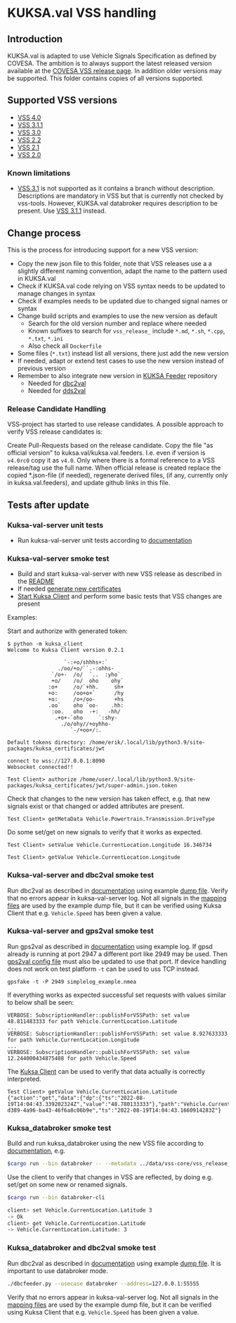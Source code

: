 # KUKSA.val VSS handling

## Introduction

KUKSA.val is adapted to use Vehicle Signals Specification as defined by COVESA.
The ambition is to always support the latest released version available at the
[COVESA VSS release page](https://github.com/COVESA/vehicle_signal_specification/releases).
In addition older versions may be supported. This folder contains copies of all versions supported.

## Supported VSS versions

* [VSS 4.0](https://github.com/COVESA/vehicle_signal_specification/releases/tag/v4.0)
* [VSS 3.1.1](https://github.com/COVESA/vehicle_signal_specification/releases/tag/v3.1.1)
* [VSS 3.0](https://github.com/COVESA/vehicle_signal_specification/releases/tag/v3.0)
* [VSS 2.2](https://github.com/COVESA/vehicle_signal_specification/releases/tag/v2.2)
* [VSS 2.1](https://github.com/COVESA/vehicle_signal_specification/releases/tag/v2.1)
* [VSS 2.0](https://github.com/COVESA/vehicle_signal_specification/releases/tag/v2.0)

### Known limitations

* [VSS 3.1](https://github.com/COVESA/vehicle_signal_specification/releases/tag/v3.1) is not supported as it contains
  a branch without description. Descriptions are mandatory in VSS but that is currently not checked by vss-tools.
  However, KUKSA.val databroker requires description to be present.
  Use [VSS 3.1.1](https://github.com/COVESA/vehicle_signal_specification/releases/tag/v3.1.1) instead.

## Change process

This is the process for introducing support for a new VSS version:

* Copy the new json file to this folder, note that VSS releases use a a slightly different naming convention,
  adapt the name to the pattern used in KUKSA.val
* Check if KUKSA.val code relying on VSS syntax needs to be updated to manage changes in syntax
* Check if examples needs to be updated due to changed signal names or syntax
* Change build scripts and examples to use the new version as default
    * Search for the old version number and replace where needed
    * Known suffixes to search for `vss_release_` include `*.md`, `*.sh`, `*.cpp`, `*.txt`, `*.ini`
    * Also check all `Dockerfile`
* Some files (`*.txt`) instead list all versions, there just add the new version
* If needed, adapt or extend test cases to use the new version instead of previous version
* Remember to also integrate new version in [KUKSA Feeder](https://github.com/eclipse/kuksa.val.feeders) repository
    * Needed for [dbc2val](https://github.com/eclipse/kuksa.val.feeders/blob/main/dbc2val/mapping/mapping.md)
    * Needed for [dds2val](https://github.com/eclipse/kuksa.val.feeders/blob/main/dds2val/ddsproviderlib/idls/generate_py_dataclass.sh)

### Release Candidate Handling

VSS-project has started to use release candidates. A possible approach to verify VSS release candidates is:

Create Pull-Requests based on the release candidate. Copy the file "as official version" to kuksa.val/kuksa.val.feeders.
I.e. even if version is `v4.0rc0` copy it as `v4.0`. Only where there is a formal reference to a VSS release/tag
use the full name. When official release is created replace the copied *.json-file (if needed), regenerate derived files,
(if any, currently only in kuksa.val.feeders), and update github links in this file.

## Tests after update

### Kuksa-val-server unit tests
* Run kuksa-val-server unit tests according to [documentation](../../kuksa-val-server/test/unit-test/readme.md)

### Kuksa-val-server smoke test
* Build and start kuksa-val-server with new VSS release as described in the [README](https://github.com/eclipse/kuksa.val/blob/master/kuksa-val-server/README.md)
* If needed [generate new certificates](https://github.com/eclipse/kuksa.val/tree/master/kuksa_certificates)
* [Start Kuksa Client](https://github.com/eclipse/kuksa.val/blob/master/kuksa-client/README.md) and perform some basic tests that VSS changes are present

Examples:

Start and authorize with generated token:

```
$ python -m kuksa_client
Welcome to Kuksa Client version 0.2.1

                  `-:+o/shhhs+:`
                ./oo/+o/``.-:ohhs-
              `/o+-  /o/  `..  :yho`
              +o/    /o/  oho    ohy`
             :o+     /o/`+hh.     sh+
             +o:     /oo+o+`      /hy
             +o:     /o+/oo-      +hs
             .oo`    oho `oo-    .hh:
              :oo.   oho  -+:   -hh/
               .+o+-`oho     `:shy-
                 ./o/ohy//+oyhho-
                    `-/+oo+/:.

Default tokens directory: /home/erik/.local/lib/python3.9/site-packages/kuksa_certificates/jwt

connect to wss://127.0.0.1:8090
Websocket connected!!

Test Client> authorize /home/user/.local/lib/python3.9/site-packages/kuksa_certificates/jwt/super-admin.json.token

```

Check that changes to the new version has taken effect, e.g. that new signals exist or that changed or added attributes are present.

```
Test Client> getMetaData Vehicle.Powertrain.Transmission.DriveType

```

Do some set/get on new signals to verify that it works as expected.

```
Test Client> setValue Vehicle.CurrentLocation.Longitude 16.346734

Test Client> getValue Vehicle.CurrentLocation.Longitude

```

### Kuksa-val-server and dbc2val smoke test

Run dbc2val as described in [documentation](https://github.com/eclipse/kuksa.val.feeders/blob/main/dbc2val/README.md) using example [dump file](https://github.com/eclipse/kuksa.val.feeders/blob/main/dbc2val/candump.log). Verify that no errors appear in kuksa-val-server log. Not all signals in the [mapping files](https://github.com/eclipse/kuksa.val.feeders/blob/main/dbc2val/mapping/) are used by the example dump file, but it can be verified using Kuksa Client that e.g. `Vehicle.Speed` has been given a value.


### Kuksa-val-server and gps2val smoke test

Run gps2val as described in [documentation](https://github.com/eclipse/kuksa.val.feeders/blob/main/gps2val/README.md) using example log. If gpsd already is running at port 2947 a different port like 2949 may be used. Then [gps2val config file](https://github.com/eclipse/kuksa.val.feeders/blob/main/gps2val/config/gpsd_feeder.ini) must also be updated to use that port. If device handling does not work on test platform `-t` can be used to uss TCP instead.

```
gpsfake -t -P 2949 simplelog_example.nmea
```

If everything works as expected successful set requests with values similar to below shall be seen:

```
VERBOSE: SubscriptionHandler::publishForVSSPath: set value 48.811483333 for path Vehicle.CurrentLocation.Latitude
...
VERBOSE: SubscriptionHandler::publishForVSSPath: set value 8.927633333 for path Vehicle.CurrentLocation.Longitude
...
VERBOSE: SubscriptionHandler::publishForVSSPath: set value 12.244000434875488 for path Vehicle.Speed
```

The [Kuksa Client](https://github.com/eclipse/kuksa.val/blob/master/kuksa-client/README.md) can be used to verify that data actually is correctly interpreted.

```
Test Client> getValue Vehicle.CurrentLocation.Latitude
{"action":"get","data":{"dp":{"ts":"2022-08-19T14:04:43.339202324Z","value":"48.780133333"},"path":"Vehicle.CurrentLocation.Latitude"},"requestId":"025e5b10-d389-4a96-ba43-46f6a8c06b9e","ts":"2022-08-19T14:04:43.1660914283Z"}
```


### Kuksa_databroker smoke test

Build and run kuksa_databroker using the new VSS file according to [documentation](../../kuksa_databroker/README.md), e.g.

```sh
$cargo run --bin databroker -- --metadata ../data/vss-core/vss_release_4.0.json
```

Use the client to verify that changes in VSS are reflected, by doing e.g. set/get on some new or renamed signals.

```sh
$cargo run --bin databroker-cli

client> set Vehicle.CurrentLocation.Latitude 3
-> Ok
client> get Vehicle.CurrentLocation.Latitude
-> Vehicle.CurrentLocation.Latitude: 3
```

### Kuksa_databroker and dbc2val smoke test

Run dbc2val as described in [documentation](https://github.com/eclipse/kuksa.val.feeders/blob/main/dbc2val/Readme.md) using example [dump file](https://github.com/eclipse/kuksa.val.feeders/blob/main/dbc2val/candump.log). It is important to use databroker mode.

```sh
./dbcfeeder.py --usecase databroker --address=127.0.0.1:55555
```
Verify that no errors appear in kuksa-val-server log. Not all signals in the [mapping files](https://github.com/eclipse/kuksa.val.feeders/blob/main/dbc2val/mapping) are used by the example dump file, but it can be verified using Kuksa Client that e.g. `Vehicle.Speed` has been given a value.
